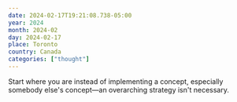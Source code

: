 ```yaml
---
date: 2024-02-17T19:21:08.738-05:00
year: 2024
month: 2024-02
day: 2024-02-17
place: Toronto
country: Canada
categories: ["thought"]
---
```

Start where you are instead of implementing a concept, especially somebody else's concept—an overarching strategy isn't necessary.
